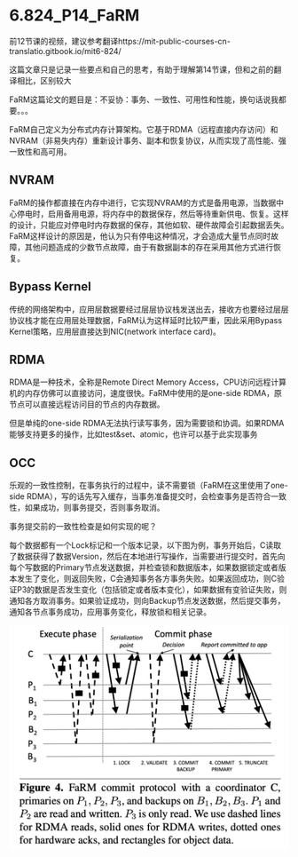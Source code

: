 # 6.824_P14_FaRM

前12节课的视频，建议参考翻译https://mit-public-courses-cn-translatio.gitbook.io/mit6-824/

这篇文章只是记录一些要点和自己的思考，有助于理解第14节课，但和之前的翻译相比，区别较大

FaRM这篇论文的题目是：不妥协：事务、一致性、可用性和性能，换句话说我都要。。。

FaRM自己定义为分布式内存计算架构。它基于RDMA（远程直接内存访问）和NVRAM（非易失内存）重新设计事务、副本和恢复协议，从而实现了高性能、强一致性和高可用。

## NVRAM

FaRM的操作都直接在内存中进行，它实现NVRAM的方式是备用电源，当数据中心停电时，启用备用电源，将内存中的数据保存，然后等待重新供电、恢复。这样的设计，只能应对停电时内存数据的保存，其他如软、硬件故障会引起数据丢失。FaRM这样设计的原因是，他认为只有停电这种情况，才会造成大量节点同时故障，其他问题造成的少数节点故障，由于有数据副本的存在采用其他方式进行恢复。

## Bypass Kernel

传统的网络架构中，应用层数据要经过层层协议栈发送出去，接收方也要经过层层协议栈才能在应用层处理数据，FaRM认为这样延时比较严重，因此采用Bypass Kernel策略，应用层直接达到NIC(network interface card)。

## RDMA

RDMA是一种技术，全称是Remote Direct Memory Access，CPU访问远程计算机的内存仿佛可以直接访问，速度很快。FaRM中使用的是one-side RDMA，原节点可以直接远程访问目的节点的内存数据。

但是单纯的one-side RDMA无法执行读写事务，因为需要锁和协调。如果RDMA能够支持更多的操作，比如test&set、atomic，也许可以基于此实现事务

## OCC

乐观的一致性控制，在事务执行的过程中，读不需要锁（FaRM在这里使用了one-side RDMA），写的话先写入缓存，当事务准备提交时，会检查事务是否符合一致性，如果成功，则事务提交，否则事务取消。

事务提交前的一致性检查是如何实现的呢？

每个数据都有一个Lock标记和一个版本记录，以下图为例，事务开始后，C读取了数据获得了数据Version，然后在本地进行写操作，当需要进行提交时，首先向每个写数据的Primary节点发送数据，并检查锁和数据版本，如果数据锁定或者版本发生了变化，则返回失败，C会通知事务各方事务失败。如果返回成功，则C验证P3的数据是否发生变化（包括锁定或者版本变化），如果数据有变验证失败，则通知各方取消事务。如果验证成功，则向Backup节点发送数据，然后提交事务，通知各节点事务成功，应用事务变化，释放锁和相关记录。

![snapshot2](./snapshot2.png)